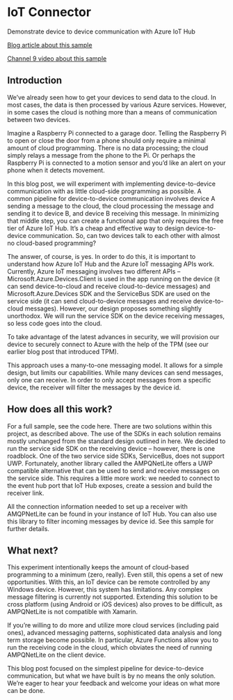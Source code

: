 # IoT Connector

Demonstrate device to device communication with Azure IoT Hub

[Blog article about this sample](https://blogs.windows.com/buildingapps/2016/09/08/device-to-device-communication-with-azure-iot-hub/)

[Channel 9 video about this sample](https://channel9.msdn.com/Blogs/Seth-Juarez/Device-to-device-communication-using-Azure-IoT-Hub)

## Introduction

We’ve already seen how to get your devices to send data to the cloud. In most cases, the data is then processed by various Azure services. 
However, in some cases the cloud is nothing more than a means of communication between two devices.

Imagine a Raspberry Pi connected to a garage door. Telling the Raspberry Pi to open or close the door from a phone should only require a 
minimal amount of cloud programming. There is no data processing; the cloud simply relays a message from the phone to the Pi. Or perhaps 
the Raspberry Pi is connected to a motion sensor and you’d like an alert on your phone when it detects movement.

In this blog post, we will experiment with implementing device-to-device communication with as little cloud-side programming as possible. 
A common pipeline for device-to-device communication involves device A sending a message to the cloud, the cloud processing the message 
and sending it to device B, and device B receiving this message. In minimizing that middle step, you can create a functional app that 
only requires the free tier of Azure IoT Hub. It’s a cheap and effective way to design device-to-device communication. So, can two devices 
talk to each other with almost no cloud-based programming?

The answer, of course, is yes. In order to do this, it is important to understand how Azure IoT Hub and the Azure IoT messaging APIs work. 
Currently, Azure IoT messaging involves two different APIs – Microsoft.Azure.Devices.Client is used in the app running on the device (it 
can send device-to-cloud and receive cloud-to-device messages) and Microsoft.Azure.Devices SDK and the ServiceBus SDK are used on the 
service side (it can send cloud-to-device messages and receive device-to-cloud messages). However, our design proposes something slightly 
unorthodox. We will run the service SDK on the device receiving messages, so less code goes into the cloud.

To take advantage of the latest advances in security, we will provision our device to securely connect to Azure with the help of the TPM 
(see our earlier blog post that introduced TPM).

This approach uses a many-to-one messaging model. It allows for a simple design, but limits our capabilities. While many devices can send 
messages, only one can receive. In order to only accept messages from a specific device, the receiver will filter the messages by the device 
id.

## How does all this work?

For a full sample, see the code here. There are two solutions within this project, as described above. The use of the SDKs in each solution 
remains mostly unchanged from the standard design outlined in here. We decided to run the service side SDK on the receiving device – however, 
there is one roadblock. One of the two service side SDKs, ServiceBus, does not support UWP. Fortunately, another library called the 
AMPQNetLite offers a UWP compatible alternative that can be used to send and receive messages on the service side. This requires a little 
more work: we needed to connect to the event hub port that IoT Hub exposes, create a session and build the receiver link.

All the connection information needed to set up a receiver with AMQPNetLite can be found in your instance of IoT Hub. You can also use this 
library to filter incoming messages by device id. See this sample for further details.

## What next?

This experiment intentionally keeps the amount of cloud-based programming to a minimum (zero, really). Even still, this opens a set of new 
opportunities. With this, an IoT device can be remote controlled by any Windows device. However, this system has limitations. Any complex 
message filtering is currently not supported. Extending this solution to be cross platform (using Android or iOS devices) also proves to 
be difficult, as AMPQNetLite is not compatible with Xamarin.

If you’re willing to do more and utilize more cloud services (including paid ones), advanced messaging patterns, sophisticated data analysis 
and long term storage become possible. In particular, Azure Functions allow you to run the receiving code in the cloud, which obviates the 
need of running AMPQNetLite on the client device.

This blog post focused on the simplest pipeline for device-to-device communication, but what we have built is by no means the only solution. 
We’re eager to hear your feedback and welcome your ideas on what more can be done.